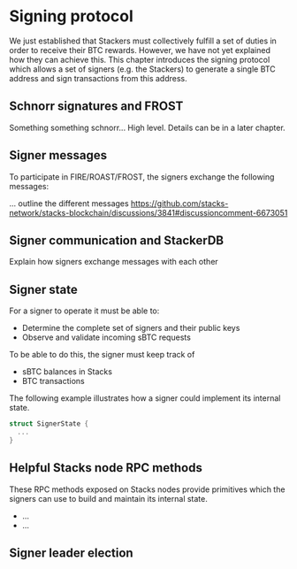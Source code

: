 # Signing protocol
We just established that Stackers must collectively fulfill a set of duties in order to receive their BTC rewards.
However, we have not yet explained how they can achieve this.
This chapter introduces the signing protocol which allows a set of signers (e.g. the Stackers) to generate a single BTC address and sign transactions from this address.

## Schnorr signatures and FROST
Something something schnorr... High level. Details can be in a later chapter.

## Signer messages
To participate in FIRE/ROAST/FROST, the signers exchange the following messages:

... outline the different messages https://github.com/stacks-network/stacks-blockchain/discussions/3841#discussioncomment-6673051

## Signer communication and StackerDB
Explain how signers exchange messages with each other

## Signer state
For a signer to operate it must be able to:

- Determine the complete set of signers and their public keys
- Observe and validate incoming sBTC requests

To be able to do this, the signer must keep track of

- sBTC balances in Stacks
- BTC transactions

The following example illustrates how a signer could implement its internal state.

```rust
struct SignerState {
  ...
}
```

## Helpful Stacks node RPC methods
These RPC methods exposed on Stacks nodes provide primitives which the signers can use to build and maintain its internal state.

* ...
* ...

## Signer leader election


